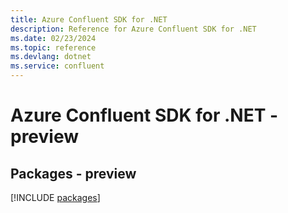 ```yaml
---
title: Azure Confluent SDK for .NET
description: Reference for Azure Confluent SDK for .NET
ms.date: 02/23/2024
ms.topic: reference
ms.devlang: dotnet
ms.service: confluent
---
```

# Azure Confluent SDK for .NET - preview
## Packages - preview
[!INCLUDE [packages](confluent-index.md)]